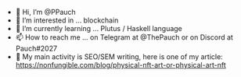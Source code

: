 - 👋 Hi, I’m @PPauch
- 👀 I’m interested in ... blockchain
- 🌱 I’m currently learning ... Plutus / Haskell language
- 📫 How to reach me ... on Telegram at @ThePauch or on Discord at Pauch#2027
- 📝 My main activity is SEO/SEM writing, here is one of my article: https://nonfungible.com/blog/physical-nft-art-or-physical-art-nft
